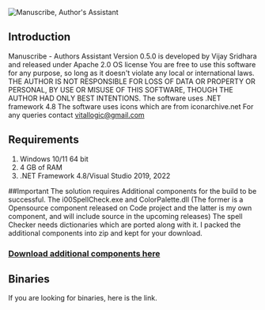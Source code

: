 ![Manuscribe, Author's Assistant](https://app.box.com/s/khnvqdkwg6jd8e0fjjt0ytwzzo3163xq)
## Introduction
Manuscribe - Authors Assistant Version 0.5.0 is developed by Vijay Sridhara and released under Apache 2.0 OS license
You are free to use this software for any purpose, so long as it doesn't violate any local or international laws. 
THE AUTHOR IS NOT RESPONSIBLE FOR LOSS OF DATA OR PROPERTY OR PERSONAL, BY USE OR MISUSE OF THIS SOFTWARE, THOUGH THE AUTHOR HAD ONLY BEST INTENTIONS. 
The software uses .NET framework 4.8 
The software uses icons which are from iconarchive.net
For any queries contact vitallogic@gmail.com

## Requirements
1. Windows 10/11 64 bit
2. 4 GB of RAM
3. .NET Framework 4.8/Visual Studio 2019, 2022

##Important
The solution requires Additional components for the build to be successful. The i00SpellCheck.exe and ColorPalette.dll (The former is a Opensource component released on Code project and the latter is my own component, and will include source in the upcoming releases) The spell Checker needs dictionaries which are ported along with it. I packed the additional components into zip and kept for your download.
### [Download additional components here](https://app.box.com/s/bxeo8it33optd84uj8wuzc7pm3ezo8zh)

## Binaries
If you are looking for binaries, here is the link. 

